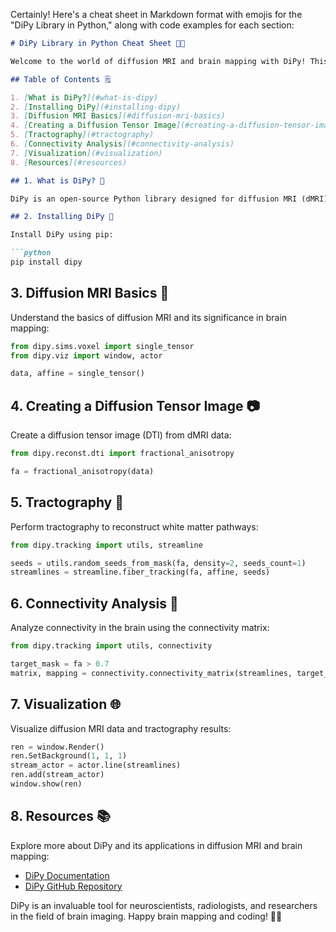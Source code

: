 Certainly! Here's a cheat sheet in Markdown format with emojis for the "DiPy Library in Python," along with code examples for each section:

```markdown
# DiPy Library in Python Cheat Sheet 🧠🧪

Welcome to the world of diffusion MRI and brain mapping with DiPy! This cheat sheet will guide you through the essential features of the DiPy library and provide code examples for better understanding. Don't forget to follow the author, [Fardeen Ahmad Khan](https://github.com/I-Fardeen), for more Python insights and scientific explorations! 🙌

## Table of Contents 🗒️

1. [What is DiPy?](#what-is-dipy)
2. [Installing DiPy](#installing-dipy)
3. [Diffusion MRI Basics](#diffusion-mri-basics)
4. [Creating a Diffusion Tensor Image](#creating-a-diffusion-tensor-image)
5. [Tractography](#tractography)
6. [Connectivity Analysis](#connectivity-analysis)
7. [Visualization](#visualization)
8. [Resources](#resources)

## 1. What is DiPy? 🧠

DiPy is an open-source Python library designed for diffusion MRI (dMRI) data analysis. It offers tools and algorithms for processing, analyzing, and visualizing diffusion-weighted MRI data to understand brain connectivity and structure.

## 2. Installing DiPy 🚀

Install DiPy using pip:

```python
pip install dipy
```

## 3. Diffusion MRI Basics 🧪

Understand the basics of diffusion MRI and its significance in brain mapping:

```python
from dipy.sims.voxel import single_tensor
from dipy.viz import window, actor

data, affine = single_tensor()
```

## 4. Creating a Diffusion Tensor Image 📷

Create a diffusion tensor image (DTI) from dMRI data:

```python
from dipy.reconst.dti import fractional_anisotropy

fa = fractional_anisotropy(data)
```

## 5. Tractography 🧭

Perform tractography to reconstruct white matter pathways:

```python
from dipy.tracking import utils, streamline

seeds = utils.random_seeds_from_mask(fa, density=2, seeds_count=1)
streamlines = streamline.fiber_tracking(fa, affine, seeds)
```

## 6. Connectivity Analysis 🧬

Analyze connectivity in the brain using the connectivity matrix:

```python
from dipy.tracking import utils, connectivity

target_mask = fa > 0.7
matrix, mapping = connectivity.connectivity_matrix(streamlines, target_mask, affine=affine)
```

## 7. Visualization 🌐

Visualize diffusion MRI data and tractography results:

```python
ren = window.Render()
ren.SetBackground(1, 1, 1)
stream_actor = actor.line(streamlines)
ren.add(stream_actor)
window.show(ren)
```

## 8. Resources 📚

Explore more about DiPy and its applications in diffusion MRI and brain mapping:

- [DiPy Documentation](https://dipy.org/documentation/stable/)
- [DiPy GitHub Repository](https://github.com/nipy/dipy)

DiPy is an invaluable tool for neuroscientists, radiologists, and researchers in the field of brain imaging.
Happy brain mapping and coding! 🧠🧪
```

